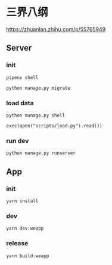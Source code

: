 # 三界八纲

https://zhuanlan.zhihu.com/p/55765949

## Server
### init
```
pipenv shell

python manage.py migrate
```

### load data
```
python manage.py shell

exec(open("scripts/load.py").read())
```

### run dev
```
python manage.py runserver 
```

## App
### init
```
yarn install
```

### dev
```
yarn dev:weapp
```

### release
```
yarn build:weapp
```